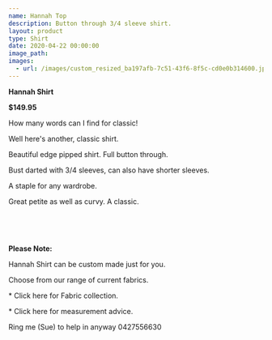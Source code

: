 ```yaml
---
name: Hannah Top
description: Button through 3/4 sleeve shirt.
layout: product
type: Shirt
date: 2020-04-22 00:00:00
image_path:
images:
  - url: /images/custom_resized_ba197afb-7c51-43f6-8f5c-cd0e0b314600.jpg
---
```


**Hannah Shirt**

**$149.95**

How many words can I find for classic\!

Well here's another, classic shirt.

Beautiful edge pipped shirt. Full button through.

Bust darted with 3/4 sleeves, can also have shorter sleeves.

A staple for any wardrobe.

Great petite as well as curvy. A classic.

&nbsp;

&nbsp;

**Please Note:**

Hannah Shirt can be custom made just for you.

Choose from our range of current fabrics.

\* Click here for Fabric collection.

\* Click here for measurement advice.

Ring me (Sue) to help in anyway 0427556630